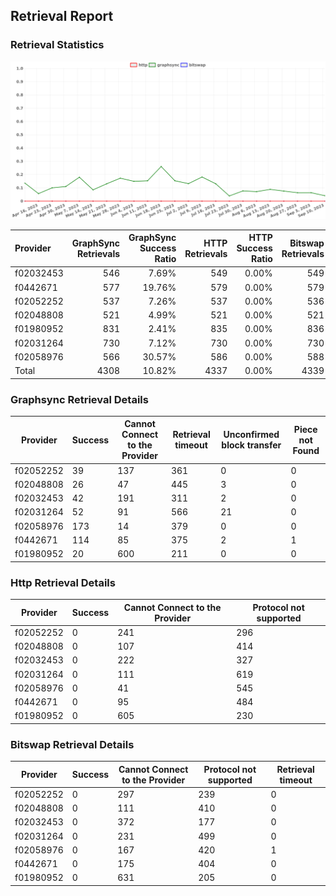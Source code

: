 ## Retrieval Report
### Retrieval Statistics
<img src="https://raw.githubusercontent.com/data-preservation-programs/filplus-checker-assets/main/filecoin-project/filecoin-plus-large-datasets/issues/999/1694740227253.png"/>

| Provider  | GraphSync Retrievals | GraphSync Success Ratio | HTTP Retrievals | HTTP Success Ratio | Bitswap Retrievals | Bitswap Success Ratio |
| :-------- | -------------------: | ----------------------: | --------------: | -----------------: | -----------------: | --------------------: |
| f02032453 |                  546 |                   7.69% |             549 |              0.00% |                549 |                 0.00% |
| f0442671  |                  577 |                  19.76% |             579 |              0.00% |                579 |                 0.00% |
| f02052252 |                  537 |                   7.26% |             537 |              0.00% |                536 |                 0.00% |
| f02048808 |                  521 |                   4.99% |             521 |              0.00% |                521 |                 0.00% |
| f01980952 |                  831 |                   2.41% |             835 |              0.00% |                836 |                 0.00% |
| f02031264 |                  730 |                   7.12% |             730 |              0.00% |                730 |                 0.00% |
| f02058976 |                  566 |                  30.57% |             586 |              0.00% |                588 |                 0.00% |
| Total     |                 4308 |                  10.82% |            4337 |              0.00% |               4339 |                 0.00% |

### Graphsync Retrieval Details
| Provider  | Success | Cannot Connect to the Provider | Retrieval timeout | Unconfirmed block transfer | Piece not Found |
| --------- | ------- | ------------------------------ | ----------------- | -------------------------- | --------------- |
| f02052252 | 39      | 137                            | 361               | 0                          | 0               |
| f02048808 | 26      | 47                             | 445               | 3                          | 0               |
| f02032453 | 42      | 191                            | 311               | 2                          | 0               |
| f02031264 | 52      | 91                             | 566               | 21                         | 0               |
| f02058976 | 173     | 14                             | 379               | 0                          | 0               |
| f0442671  | 114     | 85                             | 375               | 2                          | 1               |
| f01980952 | 20      | 600                            | 211               | 0                          | 0               |

### Http Retrieval Details
| Provider  | Success | Cannot Connect to the Provider | Protocol not supported |
| --------- | ------- | ------------------------------ | ---------------------- |
| f02052252 | 0       | 241                            | 296                    |
| f02048808 | 0       | 107                            | 414                    |
| f02032453 | 0       | 222                            | 327                    |
| f02031264 | 0       | 111                            | 619                    |
| f02058976 | 0       | 41                             | 545                    |
| f0442671  | 0       | 95                             | 484                    |
| f01980952 | 0       | 605                            | 230                    |

### Bitswap Retrieval Details
| Provider  | Success | Cannot Connect to the Provider | Protocol not supported | Retrieval timeout |
| --------- | ------- | ------------------------------ | ---------------------- | ----------------- |
| f02052252 | 0       | 297                            | 239                    | 0                 |
| f02048808 | 0       | 111                            | 410                    | 0                 |
| f02032453 | 0       | 372                            | 177                    | 0                 |
| f02031264 | 0       | 231                            | 499                    | 0                 |
| f02058976 | 0       | 167                            | 420                    | 1                 |
| f0442671  | 0       | 175                            | 404                    | 0                 |
| f01980952 | 0       | 631                            | 205                    | 0                 |
